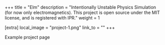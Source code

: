 +++
title = "Elm"
description = "Intentionally Unstable Physics Simulation (for now only electromagnetics). This project is open source under the MIT license, and is registered with IPR."
weight = 1

[extra]
local_image = "project-1.png"
link_to = ""
+++

Example project page

